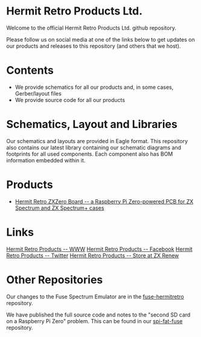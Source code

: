 
# Hermit Retro Products Ltd.

Welcome to the official Hermit Retro Products Ltd. github repository.

Please follow us on social media at one of the links below to get updates on our products and
releases to this repository (and others that we host).

# Contents

* We provide schematics for all our products and, in some cases, Gerber/layout files
* We provide source code for all our products

# Schematics, Layout and Libraries

Our schematics and layouts are provided in Eagle format. This repository also contains our latest
library containing our schematic diagrams and footprints for all used components. Each component
also has BOM information embedded within it.

# Products

* [Hermit Retro ZXZero Board -- a Raspberry Pi Zero-powered PCB for ZX Spectrum and ZX Spectrum+ cases](src/zxzero)

# Links

[Hermit Retro Products -- WWW](https://hermitretro.com)
[Hermit Retro Products -- Facebook](https://www.facebook.com/hermitretro)
[Hermit Retro Products -- Twitter](https://www.twitter.com/hermitretro)
[Hermit Retro Products -- Store at ZX Renew](https://zxrenew.co.uk/Hermit-Retro-ZX-Spectrum-Board-c72555098)

# Other Repositories

Our changes to the Fuse Spectrum Emulator are in the [fuse-hermitretro](https://github.com/hermitretro/fuse-hermitretro) repository.

We have published the full source code and notes to the "second SD card on a Raspberry Pi Zero"
problem. This can be found in our [spi-fat-fuse](https://github.com/hermitretro/spi-fat-fuse)
repository.
